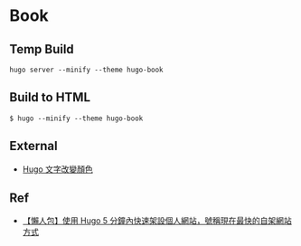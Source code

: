 # Book

## Temp Build
```tpl
hugo server --minify --theme hugo-book
```

## Build to HTML
```tpl
$ hugo --minify --theme hugo-book
```

## External
- [Hugo 文字改變顏色](https://yuying1724.github.io/blog/2023/02/note-hugo-font-color/)

## Ref

- [【懶人包】使用 Hugo 5 分鐘內快速架設個人網站，號稱現在最快的自架網站方式](https://medium.com/pm%E7%9A%84%E7%94%9F%E7%94%A2%E5%8A%9B%E5%B7%A5%E5%85%B7%E7%AE%B1/%E6%87%B6%E4%BA%BA%E5%8C%85-%E4%BD%BF%E7%94%A8-hugo-5-%E5%88%86%E9%90%98%E5%85%A7%E5%BF%AB%E9%80%9F%E6%9E%B6%E8%A8%AD%E5%80%8B%E4%BA%BA%E7%B6%B2%E7%AB%99-%E8%99%9F%E7%A8%B1%E7%8F%BE%E5%9C%A8%E6%9C%80%E5%BF%AB%E7%9A%84%E8%87%AA%E6%9E%B6%E7%B6%B2%E7%AB%99%E6%96%B9%E5%BC%8F-99659c7c727a) 
